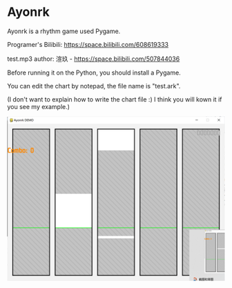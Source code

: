 # Ayonrk
Ayonrk is a rhythm game used Pygame.

Programer's Bilibili: <https://space.bilibili.com/608619333>

test.mp3 author: 渲玖 - <https://space.bilibili.com/507844036>

Before running it on the Python, you should install a Pygame.

You can edit the chart by notepad, the file name is "test.ark".

(I don't want to explain how to write the chart file :) I think you will kown it if you see my example.)

![](image.png)
